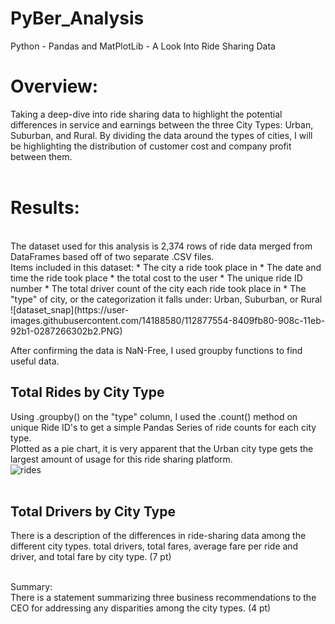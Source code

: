 # PyBer_Analysis
Python - Pandas and MatPlotLib - A Look Into Ride Sharing Data

# Overview:
Taking a deep-dive into ride sharing data to highlight the potential differences in service and earnings between the three City Types: Urban, Suburban, and Rural.
By dividing the data around the types of cities, I will be highlighting the distribution of customer cost and company profit between them. 
<br><br>
# Results:
<br>
The dataset used for this analysis is 2,374 rows of ride data merged from DataFrames based off of two separate .CSV files.<br>
Items included in this dataset:
* The city a ride took place in
* The date and time the ride took place
* the total cost to the user
* The unique ride ID number
* The total driver count of the city each ride took place in
* The "type" of city, or the categorization it falls under: Urban, Suburban, or Rural
<br>
![dataset_snap](https://user-images.githubusercontent.com/14188580/112877554-8409fb80-908c-11eb-92b1-0287266302b2.PNG)
<br>

After confirming the data is NaN-Free, I used groupby functions to find useful data.<br>

## Total Rides by City Type
Using .groupby() on the "type" column, I used the .count() method on unique Ride ID's to get a simple Pandas Series of ride counts for each city type.<br>
Plotted as a pie chart, it is very apparent that the Urban city type gets the largest amount of usage for this ride sharing platform.<br>
![rides](https://user-images.githubusercontent.com/14188580/112891129-5ed1b900-909d-11eb-883c-4fae022d6a87.png)
<br><br>

## Total Drivers by City Type


There is a description of the differences in ride-sharing data among the different city types. total drivers, total fares, average fare per ride and driver, and total fare by city type. (7 pt)
<br><br>

Summary:
<br>
There is a statement summarizing three business recommendations to the CEO for addressing any disparities among the city types. (4 pt)
